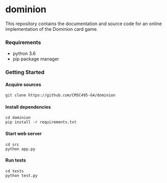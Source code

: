 # dominion

This repository contains the documentation and source code for an online implementation of the Dominion card game.


### Requirements
 - python 3.6
 - pip package manager

### Getting Started

#### Acquire sources
```bash
git clone https://github.com/CMSC495-G4/dominion
```

#### Install dependencies
```
cd dominion
pip install -r requirements.txt
```


#### Start web server
```
cd src
python app.py
```


#### Run tests
```
cd tests
python test.py
```
